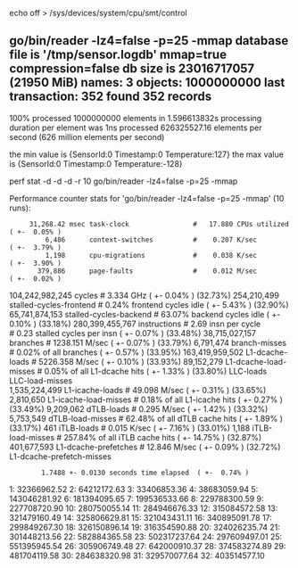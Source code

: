 echo off > /sys/devices/system/cpu/smt/control

go/bin/reader -lz4=false -p=25 -mmap
database file is '/tmp/sensor.logdb'
mmap=true compression=false
db size is 23016717057 (21950 MiB)
names: 3
objects: 1000000000
last transaction: 352
found 352 records
-------
100%
processed 1000000000 elements in 1.596613832s
processing duration per element was 1ns
processed 626325527.16 elements per second (626 million elements per second)

the min value is {SensorId:0 Timestamp:0 Temperature:127}
the max value is {SensorId:0 Timestamp:0 Temperature:-128}


perf stat -d -d -d -r 10 go/bin/reader -lz4=false -p=25 -mmap

 Performance counter stats for 'go/bin/reader -lz4=false -p=25 -mmap' (10 runs):

         31,268.42 msec task-clock                #   17.880 CPUs utilized            ( +-  0.05% )
             6,486      context-switches          #    0.207 K/sec                    ( +-  3.79% )
             1,198      cpu-migrations            #    0.038 K/sec                    ( +-  3.90% )
           379,886      page-faults               #    0.012 M/sec                    ( +-  0.02% )
   104,242,982,245      cycles                    #    3.334 GHz                      ( +-  0.04% )  (32.73%)
       254,210,499      stalled-cycles-frontend   #    0.24% frontend cycles idle     ( +-  5.43% )  (32.90%)
    65,741,874,153      stalled-cycles-backend    #   63.07% backend cycles idle      ( +-  0.10% )  (33.18%)
   280,399,455,767      instructions              #    2.69  insn per cycle         
                                                  #    0.23  stalled cycles per insn  ( +-  0.07% )  (33.48%)
    38,715,027,157      branches                  # 1238.151 M/sec                    ( +-  0.07% )  (33.79%)
         6,791,474      branch-misses             #    0.02% of all branches          ( +-  0.57% )  (33.95%)
   163,419,959,502      L1-dcache-loads           # 5226.358 M/sec                    ( +-  0.10% )  (33.93%)
        89,152,279      L1-dcache-load-misses     #    0.05% of all L1-dcache hits    ( +-  1.33% )  (33.80%)
   <not supported>      LLC-loads                                                   
   <not supported>      LLC-load-misses                                             
     1,535,224,499      L1-icache-loads           #   49.098 M/sec                    ( +-  0.31% )  (33.65%)
         2,810,650      L1-icache-load-misses     #    0.18% of all L1-icache hits    ( +-  0.27% )  (33.49%)
         9,209,062      dTLB-loads                #    0.295 M/sec                    ( +-  1.42% )  (33.32%)
         5,753,549      dTLB-load-misses          #   62.48% of all dTLB cache hits   ( +-  1.89% )  (33.17%)
               461      iTLB-loads                #    0.015 K/sec                    ( +-  7.16% )  (33.01%)
             1,188      iTLB-load-misses          #  257.84% of all iTLB cache hits   ( +- 14.75% )  (32.87%)
       401,677,593      L1-dcache-prefetches      #   12.846 M/sec                    ( +-  0.09% )  (32.72%)
   <not supported>      L1-dcache-prefetch-misses                                   

            1.7488 +- 0.0130 seconds time elapsed  ( +-  0.74% )
            

1:   32366962.52
2:   64212172.63
3:   33406853.36
4:   38683059.94
5:  143046281.92
6:  181394095.65
7:  199536533.66
8:  229788300.59
9:  227708720.90
10: 280750055.14
11: 284946676.33
12: 315084572.58
13: 321479160.49
14: 325806629.81
15: 321043431.11
16: 340895091.78
17: 299849267.30
18: 326150896.14
19: 316354590.88
20: 324026235.74
21: 301448213.56
22: 582884365.58
23: 502317237.64
24: 297609497.01
25: 551395945.54
26: 305906749.48
27: 642000910.37
28: 374583274.89
29: 481704119.58
30: 284638320.98
31: 329570077.64
32: 403514577.10